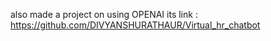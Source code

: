 also made a project on using OPENAI its link : https://github.com/DIVYANSHURATHAUR/Virtual_hr_chatbot
